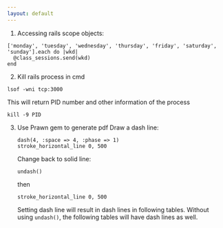 ```yaml
---
layout: default
---
```



1. Accessing rails scope objects:

```
['monday', 'tuesday', 'wednesday', 'thursday', 'friday', 'saturday', 'sunday'].each do |wkd|
  @class_sessions.send(wkd)
end
```

2. Kill rails process in cmd

```
lsof -wni tcp:3000
```
This will return PID number and other information of the process

```
kill -9 PID
```

3. Use Prawn gem to generate pdf
	Draw a dash line:

	```
	dash(4, :space => 4, :phase => 1)
  	stroke_horizontal_line 0, 500
  	```

  	Change back to solid line:

  	```
  	undash()
  	```

  	then

  	```
  	stroke_horizontal_line 0, 500
  	```
  	
  	Setting dash line will result in dash lines in following tables. Without using `undash()`, the following tables will have dash lines as well.